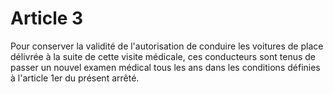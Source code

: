 # Article 3

Pour conserver la validité de l'autorisation de conduire les voitures de place délivrée à la suite de cette visite médicale, ces conducteurs sont tenus de passer un nouvel examen médical tous les ans dans les conditions définies à l'article 1er du présent arrêté.
